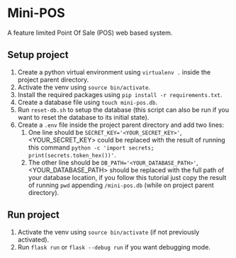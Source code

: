 # Mini-POS
A feature limited Point Of Sale (POS) web based system.

## Setup project
1. Create a python virtual environment using `virtualenv .` inside the project parent directory.
2. Activate the venv using `source bin/activate`.
3. Install the required packages using `pip install -r requirements.txt`.
4. Create a database file using `touch mini-pos.db`.
5. Run `reset-db.sh` to setup the database (this script can also be run if you want to reset the database to its initial state).
6. Create a `.env` file inside the project parent directory and add two lines:
   1. One line should be `SECRET_KEY='<YOUR_SECRET_KEY>'`, <YOUR_SECRET_KEY> could be replaced with the result of running this command `python -c 'import secrets; print(secrets.token_hex())'`.
   2. The other line should be `DB_PATH='<YOUR_DATABASE_PATH>'`, <YOUR_DATABASE_PATH> should be replaced with the full path of your database location, if you follow this tutorial just copy the result of running `pwd` appending `/mini-pos.db` (while on project parent directory).

## Run project
1. Activate the venv using `source bin/activate` (if not previously activated).
2. Run `flask run` or `flask --debug run` if you want debugging mode.
